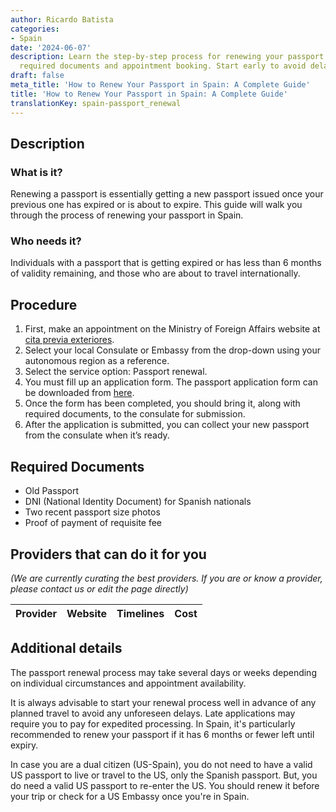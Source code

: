 ```yaml
---
author: Ricardo Batista
categories:
- Spain
date: '2024-06-07'
description: Learn the step-by-step process for renewing your passport in Spain, including
  required documents and appointment booking. Start early to avoid delays.
draft: false
meta_title: 'How to Renew Your Passport in Spain: A Complete Guide'
title: 'How to Renew Your Passport in Spain: A Complete Guide'
translationKey: spain-passport_renewal
---
```




## Description
### What is it?
Renewing a passport is essentially getting a new passport issued once your previous one has expired or is about to expire. This guide will walk you through the process of renewing your passport in Spain.

### Who needs it?
Individuals with a passport that is getting expired or has less than 6 months of validity remaining, and those who are about to travel internationally.

## Procedure

1.  First, make an appointment on the Ministry of Foreign Affairs website at [cita previa exteriores](https://sede.maec.gob.es/citaconsularprevia/en/consulado.html).
2.  Select your local Consulate or Embassy from the drop-down using your autonomous region as a reference.
3.  Select the service option: Passport renewal.
4.  You must fill up an application form. The passport application form can be downloaded from [here](https://www.policia.es/documentacion/requisitos.html).
5.  Once the form has been completed, you should bring it, along with required documents, to the consulate for submission.
6.  After the application is submitted, you can collect your new passport from the consulate when it’s ready.

## Required Documents

- Old Passport
- DNI (National Identity Document) for Spanish nationals
- Two recent passport size photos
- Proof of payment of requisite fee

## Providers that can do it for you

_(We are currently curating the best providers. If you are or know a provider, please contact us or edit the page directly)_

| Provider        |     Website     |     Timelines    |       Cost      |
| --------------- | --------------- |  :-------------: | :-------------: |

## Additional details

The passport renewal process may take several days or weeks depending on individual circumstances and appointment availability. 

It is always advisable to start your renewal process well in advance of any planned travel to avoid any unforeseen delays. Late applications may require you to pay for expedited processing. In Spain, it's particularly recommended to renew your passport if it has 6 months or fewer left until expiry. 

In case you are a dual citizen (US-Spain), you do not need to have a valid US passport to live or travel to the US, only the Spanish passport. But, you do need a valid US passport to re-enter the US. You should renew it before your trip or check for a US Embassy once you're in Spain.